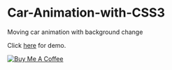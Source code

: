 # Car-Animation-with-CSS3
Moving car animation with background change

Click <a href="https://codepen.io/vinodselvin/pen/WpKzdB" target="_blank">here</a> for demo.

<a href="https://www.buymeacoffee.com/vinodselvin" target="_blank"><img src="https://www.buymeacoffee.com/assets/img/custom_images/yellow_img.png" alt="Buy Me A Coffee"></a>
